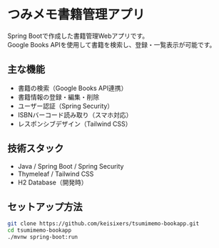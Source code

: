 # つみメモ書籍管理アプリ

Spring Bootで作成した書籍管理Webアプリです。  
Google Books APIを使用して書籍を検索し、登録・一覧表示が可能です。

## 主な機能
- 書籍の検索（Google Books API連携）
- 書籍情報の登録・編集・削除
- ユーザー認証（Spring Security）
- ISBNバーコード読み取り（スマホ対応）
- レスポンシブデザイン（Tailwind CSS）

## 技術スタック
- Java / Spring Boot / Spring Security
- Thymeleaf / Tailwind CSS
- H2 Database（開発時）

## セットアップ方法
```bash
git clone https://github.com/keisixers/tsumimemo-bookapp.git
cd tsumimemo-bookapp
./mvnw spring-boot:run
